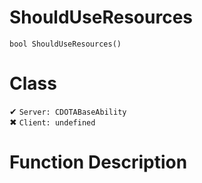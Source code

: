 # ShouldUseResources
```
bool ShouldUseResources()
```
# Class
✔ `Server: CDOTABaseAbility`  
✖ `Client: undefined`  

# Function Description

